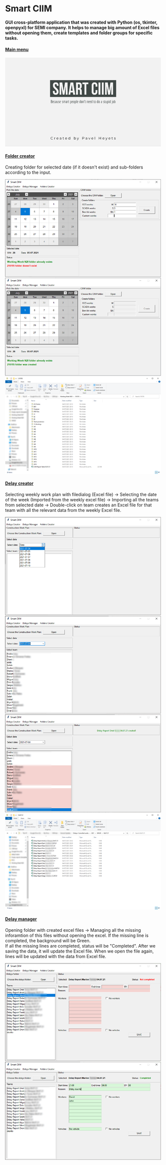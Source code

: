 # Smart CIIM
<b>GUI cross-platform application that was created with Python (os, tkinter, openpyxl) for SEMI company. It helps to manage big amount of Excel files without opening them, create templates and folder groups for specific tasks.</b>


#### <ins>Main menu</ins>
![alt text](https://github.com/pawelgates/Smart-CIIM/blob/main/IMG_0271.png)
#### <ins>Folder creator</ins>
Creating folder for selected date (if it doesn't exist) and sub-folders according to the input.  

![alt text](https://github.com/pawelgates/Smart-CIIM/blob/main/pics/pic1.png)
![alt text](https://github.com/pawelgates/Smart-CIIM/blob/main/pics/pic2.png)
![alt text](https://github.com/pawelgates/Smart-CIIM/blob/main/pics/pic3.png)
#### <ins>Delay creator</ins>
Selecting weekly work plan with filedialog (Excel file) -> Selecting the date of the week (Imported from the weekly excel file) -> Importing all the teams from selected date -> Double-click on team creates an Excel file for that team with all the relevant data from the weekly Excel file.

![alt text](https://github.com/pawelgates/Smart-CIIM/blob/main/pics/pic5.png)
![alt text](https://github.com/pawelgates/Smart-CIIM/blob/main/pics/pic6.png)
![alt text](https://github.com/pawelgates/Smart-CIIM/blob/main/pics/pic7.png)
![alt text](https://github.com/pawelgates/Smart-CIIM/blob/main/pics/pic8.png)
#### <ins>Delay manager</ins>
Opening folder with created excel files -> Managing all the missing inforamtion of this files without opening the excel. 
If the missing line is completed, the background will be Green.  
If all the missing lines are completed, status will be "Completed".
After we saving the data, it will update the Excel file. When we open the file again, lines will be updated with the data from Excel file.

![alt text](https://github.com/pawelgates/Smart-CIIM/blob/main/pics/pic9.png)
![alt text](https://github.com/pawelgates/Smart-CIIM/blob/main/pics/pic10.png)

